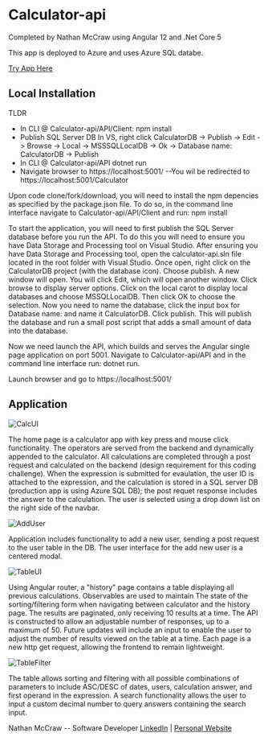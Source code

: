 # Calculator-api

Completed by Nathan McCraw using Angular 12 and .Net Core 5

This app is deployed to Azure and uses Azure SQL databe.  

[Try App Here](https://historicalcalculator.azurewebsites.net/)

## Local Installation

TLDR
- In CLI @ Calculator-api/API/Client:
npm install
- Publish SQL Server DB
In VS, right click CalculatorDB -> Publish -> Edit -> Browse -> Local -> MSSSQLLocalDB -> Ok -> Database name: CalculatorDB -> Publish
- In CLI @ Calculator-api/API
dotnet run
- Navigate browser to https://localhost:5001/   --You wil be redirected to https://localhost:5001/Calculator

Upon code clone/fork/download, you will need to install the npm depencies as specified by the package.json file. To do so, in the command line interface navigate to Calculator-api/API/Client and run: npm install

To start the application, you will need to first publish the SQL Server database before you run the API.  To do this you will need to ensure you have Data Storage and Processing tool on Visual Studio.  After ensuring you have Data Storage and Processing tool, open the calculator-api.sln file located in the root folder with Visual Studio.  Once open, right click on the CalculatorDB project (with the database icon).  Choose publish.  A new window will open.  You will click Edit, which will open another window.  Click browse to display server options.  Click on the local carot to display local databases and choose MSSQLLocalDB.  Then click OK to choose the selection.  Now you need to name the database, click the input box for Database name: and name it CalculatorDB.  Click publish.  This will publish the database and run a small post script that adds a small amount of data into the database.

Now we need launch the API, which builds and serves the Angular single page application on port 5001. Navigate to Calculator-api/API and in the command line interface run: dotnet run.

Launch browser and go to https://localhost:5001/

## Application

![CalcUI](https://user-images.githubusercontent.com/84479635/142713640-de27f9f5-dd26-44a4-9f0c-0a725b433db7.JPG)

The home page is a calculator app with key press and mouse click functionality.  The operators are served from the backend and dynamically appended to the calculator.  All calculations are completed through a post request and calculated on the backend (design requirement for this coding challenge).  When the expression is submitted for evaulation, the user ID is attached to the expression, and the calculation is stored in a SQL server DB (production app is using Azure SQL DB); the post requet response includes the answer to the calculation.  The user is selected using a drop down list on the right side of the navbar.

![AddUser](https://user-images.githubusercontent.com/84479635/142713828-e9746653-414a-4c0b-aa27-d6d76f31a974.JPG)

Application includes functionality to add a new user, sending a post request to the user table in the DB.  The user interface for the add new user is a centered modal.

![TableUI](https://user-images.githubusercontent.com/84479635/142713861-459fd2cb-1c3b-4222-bd13-be515c7e9289.JPG)

Using Angular router, a "history" page contains a table displaying all previous calculations.  Observables are used to maintain The state of the sorting/filtering form when navigating between calculator and the history page. The results are paginated, only receiving 10 results at a time.  The API is constructed to allow an adjustable number of responses, up to a maximum of 50.  Future updates will include an input to enable the user to adjust the number of results viewed on the table at a time.  Each page is a new http get request, allowing the frontend to remain lightweight.

![TableFilter](https://user-images.githubusercontent.com/84479635/142713920-94911810-9249-40c2-ba19-1ed1f51685cf.JPG)

The table allows sorting and filtering with all possible combinations of parameters to include ASC/DESC of dates, users, calculation answer, and first operand in the expression.  A search functionality allows the user to input a custom decimal number to query answers containing the search input.

Nathan McCraw -- Software Developer [LinkedIn](https://www.linkedin.com/in/nathan-mccraw-5291535b/) | [Personal Website](https://www.nathanmccraw.com/)




